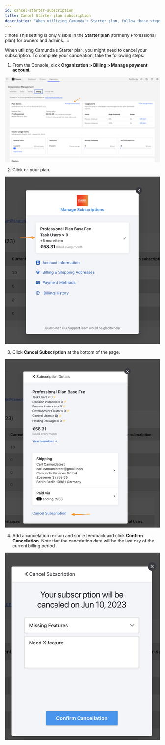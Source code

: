 ```yaml
---
id: cancel-starter-subscription
title: Cancel Starter plan subscription
description: "When utilizing Camunda's Starter plan, follow these steps to cancel your subscription."
---
```


:::note
This setting is only visible in the **Starter plan** (formerly Professional plan) for owners and admins.
:::

When utilizing Camunda's Starter plan, you might need to cancel your subscription. To complete your cancelation, take the following steps:

1. From the Console, click **Organization > Billing > Manage payment account**.

![console entrypoint to manage payment account](./img/cc-entrypoint.png)

2. Click on your plan.

![manage subscription](./img/cancel-prof-plan-manage-subscription.png)

3. Click **Cancel Subscription** at the bottom of the page.

![cancel subscription cta](./img/cancel-prof-plan-cancel-cta.png)

4. Add a cancelation reason and some feedback and click **Confirm Cancellation**. Note that the cancelation date will be the last day of the current billing period.

![enter cancelation reason and details](./img/cancel-prof-plan-last-screen.png)
